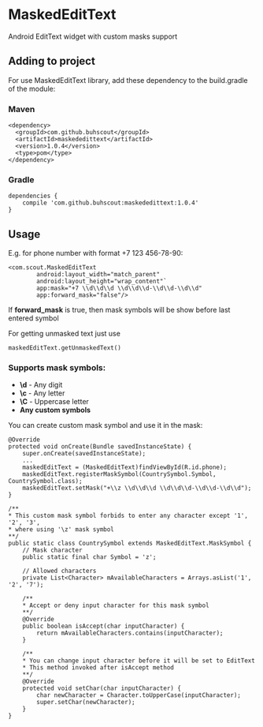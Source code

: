 # MaskedEditText
Android EditText widget with custom masks support

## Adding to project
For use MaskedEditText library, add these dependency to the build.gradle of the module:
### Maven
```
<dependency>
  <groupId>com.github.buhscout</groupId>
  <artifactId>maskededittext</artifactId>
  <version>1.0.4</version>
  <type>pom</type>
</dependency>
```
### Gradle
```
dependencies {
    compile 'com.github.buhscout:maskededittext:1.0.4'
}
```

## Usage

E.g. for phone number with format +7 123 456-78-90:

```
<com.scout.MaskedEditText
        android:layout_width="match_parent"
        android:layout_height="wrap_content"`
        app:mask="+7 \\d\\d\\d \\d\\d\\d-\\d\\d-\\d\\d"
        app:forward_mask="false"/>
```

If **forward_mask** is true, then mask symbols will be show before last entered symbol

For getting unmasked text just use
```
maskedEditText.getUnmaskedText()
```

### Supports mask symbols:
* **\d** - Any digit
* **\c** - Any letter
* **\C** - Uppercase letter
* **Any custom symbols**

You can create custom mask symbol and use it in the mask:
```
@Override
protected void onCreate(Bundle savedInstanceState) {
    super.onCreate(savedInstanceState);
    ...
    maskedEditText = (MaskedEditText)findViewById(R.id.phone);
    maskedEditText.registerMaskSymbol(CountrySymbol.Symbol, CountrySymbol.class);
    maskedEditText.setMask("+\\z \\d\\d\\d \\d\\d\\d-\\d\\d-\\d\\d");
}

/**
* This custom mask symbol forbids to enter any character except '1', '2', '3', 
* where using '\z' mask symbol
**/
public static class CountrySymbol extends MaskedEditText.MaskSymbol {
    // Mask character
    public static final char Symbol = 'z';
    
    // Allowed characters
    private List<Character> mAvailableCharacters = Arrays.asList('1', '2', '7');

    /**
    * Accept or deny input character for this mask symbol
    **/
    @Override
    public boolean isAccept(char inputCharacter) {
        return mAvailableCharacters.contains(inputCharacter);
    }
    
    /**
    * You can change input character before it will be set to EditText
    * This method invoked after isAccept method
    **/
    @Override
    protected void setChar(char inputCharacter) {
        char newCharacter = Character.toUpperCase(inputCharacter);
        super.setChar(newCharacter);
    }
}
```
